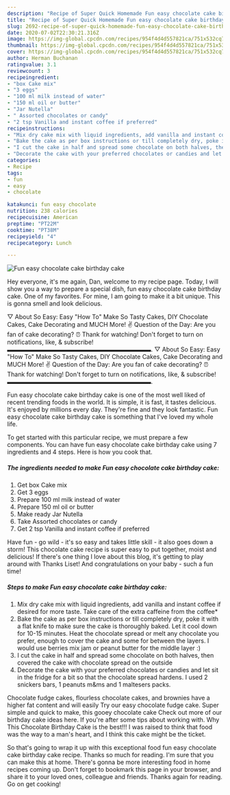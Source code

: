 ```yaml
---
description: "Recipe of Super Quick Homemade Fun easy chocolate cake birthday cake"
title: "Recipe of Super Quick Homemade Fun easy chocolate cake birthday cake"
slug: 2692-recipe-of-super-quick-homemade-fun-easy-chocolate-cake-birthday-cake
date: 2020-07-02T22:30:21.316Z
image: https://img-global.cpcdn.com/recipes/954f4d4d557821ca/751x532cq70/fun-easy-chocolate-cake-birthday-cake-recipe-main-photo.jpg
thumbnail: https://img-global.cpcdn.com/recipes/954f4d4d557821ca/751x532cq70/fun-easy-chocolate-cake-birthday-cake-recipe-main-photo.jpg
cover: https://img-global.cpcdn.com/recipes/954f4d4d557821ca/751x532cq70/fun-easy-chocolate-cake-birthday-cake-recipe-main-photo.jpg
author: Herman Buchanan
ratingvalue: 3.1
reviewcount: 3
recipeingredient:
- "box Cake mix"
- "3 eggs"
- "100 ml milk instead of water"
- "150 ml oil or butter"
- "Jar Nutella"
- " Assorted chocolates or candy"
- "2 tsp Vanilla and instant coffee if preferred"
recipeinstructions:
- "Mix dry cake mix with liquid ingredients, add vanilla and instant coffee if desired for more taste. Take care of the extra caffeine from the coffee*"
- "Bake the cake as per box instructions or till completely dry, poke it with a flat knife to make sure the cake is thoroughly baked. Let it cool down for 10-15 minutes. Heat the chocolate spread or melt any chocolate you prefer, enough to cover the cake and some for between the layers. I would use berries mix jam or peanut butter for the middle layer :)"
- "I cut the cake in half and spread some chocolate on both halves, then covered the cake with chocolate spread on the outside"
- "Decorate the cake with your preferred chocolates or candies and let sit in the fridge for a bit so that the chocolate spread hardens. I used 2 snickers bars, 1 peanuts m&amp;ms and 1 maltesers packs."
categories:
- Recipe
tags:
- fun
- easy
- chocolate

katakunci: fun easy chocolate 
nutrition: 238 calories
recipecuisine: American
preptime: "PT22M"
cooktime: "PT38M"
recipeyield: "4"
recipecategory: Lunch

---
```



![Fun easy chocolate cake birthday cake](https://img-global.cpcdn.com/recipes/954f4d4d557821ca/751x532cq70/fun-easy-chocolate-cake-birthday-cake-recipe-main-photo.jpg)

Hey everyone, it's me again, Dan, welcome to my recipe page. Today, I will show you a way to prepare a special dish, fun easy chocolate cake birthday cake. One of my favorites. For mine, I am going to make it a bit unique. This is gonna smell and look delicious.

▽ About So Easy: Easy &#34;How To&#34; Make So Tasty Cakes, DIY Chocolate Cakes, Cake Decorating and MUCH More! ✌ Question of the Day: Are you fan of cake decorating? ⏰ Thank for watching! Don&#39;t forget to turn on notifications, like, &amp; subscribe! ▬▬▬▬▬▬▬▬▬▬▬▬▬▬▬▬▬▬▬▬▬▬▬▬. ▽ About So Easy: Easy &#34;How To&#34; Make So Tasty Cakes, DIY Chocolate Cakes, Cake Decorating and MUCH More! ✌ Question of the Day: Are you fan of cake decorating? ⏰ Thank for watching! Don&#39;t forget to turn on notifications, like, &amp; subscribe! ▬▬▬▬▬▬▬▬▬▬▬▬▬▬▬▬▬▬▬▬▬▬▬▬.

Fun easy chocolate cake birthday cake is one of the most well liked of recent trending foods in the world. It is simple, it is fast, it tastes delicious. It's enjoyed by millions every day. They're fine and they look fantastic. Fun easy chocolate cake birthday cake is something that I've loved my whole life.


To get started with this particular recipe, we must prepare a few components. You can have fun easy chocolate cake birthday cake using 7 ingredients and 4 steps. Here is how you cook that.

<!--inarticleads1-->

##### The ingredients needed to make Fun easy chocolate cake birthday cake:

1. Get box Cake mix
1. Get 3 eggs
1. Prepare 100 ml milk instead of water
1. Prepare 150 ml oil or butter
1. Make ready Jar Nutella
1. Take  Assorted chocolates or candy
1. Get 2 tsp Vanilla and instant coffee if preferred


Have fun - go wild - it&#39;s so easy and takes little skill - it also goes down a storm! This chocolate cake recipe is super easy to put together, moist and delicious! If there&#39;s one thing I love about this blog, it&#39;s getting to play around with Thanks Liset! And congratulations on your baby - such a fun time! 

<!--inarticleads2-->

##### Steps to make Fun easy chocolate cake birthday cake:

1. Mix dry cake mix with liquid ingredients, add vanilla and instant coffee if desired for more taste. Take care of the extra caffeine from the coffee*
1. Bake the cake as per box instructions or till completely dry, poke it with a flat knife to make sure the cake is thoroughly baked. Let it cool down for 10-15 minutes. Heat the chocolate spread or melt any chocolate you prefer, enough to cover the cake and some for between the layers. I would use berries mix jam or peanut butter for the middle layer :)
1. I cut the cake in half and spread some chocolate on both halves, then covered the cake with chocolate spread on the outside
1. Decorate the cake with your preferred chocolates or candies and let sit in the fridge for a bit so that the chocolate spread hardens. I used 2 snickers bars, 1 peanuts m&amp;ms and 1 maltesers packs.


Chocolate fudge cakes, flourless chocolate cakes, and brownies have a higher fat content and will easily Try our easy chocolate fudge cake. Super simple and quick to make, this gooey chocolate cake Check out more of our birthday cake ideas here. If you&#39;re after some tips about working with. Why This Chocolate Birthday Cake is the best!!! I was raised to think that food was the way to a man&#39;s heart, and I think this cake might be the ticket. 

So that's going to wrap it up with this exceptional food fun easy chocolate cake birthday cake recipe. Thanks so much for reading. I'm sure that you can make this at home. There's gonna be more interesting food in home recipes coming up. Don't forget to bookmark this page in your browser, and share it to your loved ones, colleague and friends. Thanks again for reading. Go on get cooking!
